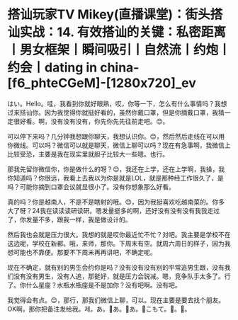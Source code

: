 # 搭讪玩家TV  Mikey(直播课堂)：街头搭讪实战：14. 有效搭讪的关键：私密距离丨男女框架丨瞬间吸引丨自然流丨约炮丨约会丨dating in china-[f6_phteCGeM]-[1280x720]_ev

はい。Hello。哇，我看到你就好眼熟，哎，你等一下，怎么有什么事情吗？我想过来搭讪你。因为我觉得你就挺好看的，虽然你戴口罩，但是你摘戴口罩，我猜一定很好看。啊，没有没有没有，你先你先先往前走吧。😊。

可以停下来吗？几分钟我想跟你聊天，我想认识你。😊，然后然后走线在可以用你微线。可以吗？微信可以就是聊天，微信上聊可以吗？现在有急事啊，我微信上比较受恐，主要是我在现实里就胆子比较大一些嗯。也行。

那我先留你微信你，你是做什么的呀？😊，我还在上学，还在上学啊，我操，我你知道吗？你很远，我看上去我以为你是就是LOL，就是那种经工作很久了，是吗？可能你摘到口罩会议就显很小了。没有你想象那么好看。

真的吗？你是越南人，不是不是瞎射的哦。😊，因为我挺喜欢吃越南菜的。你多大了呀？24我在读读读研读研。嗯发量挺多的啊，还好没有没有没有我我走过了，你发量不多，跟我一样，我是做设计的。

然后我也会就是压力很大。我想的就是哎你最近忙不忙？对吧。我主要是学校不在这边呢，学校在新都。哦，来师，那你。下周末有空。就周六周日的样子，因为我想可能也不靠便。那要不下周末再再讲吧，不确定呢。

现在不确定，就有别的男生会约你是吗？没有没有没有别的平常追男生跟，没有我们没有没有男生，没有人追，那挺好，就是压力会锐减。嗯，竞争队手太多了。行了。你什么星座？水瓶水瓶座是不是加你？没有吧啊。没有吧。

我觉得会有点。😊，那行，那我们微信上聊，可以。现在主要是要去找个朋友。OK啊，那你把备注发给我。제。あ。🎼あ。🎼あ。🎼こもて。🎼。🎼。

